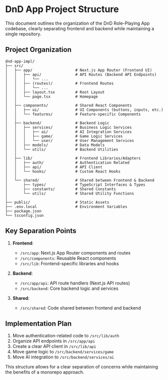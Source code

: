 # DnD App Project Structure

This document outlines the organization of the DnD Role-Playing App codebase, clearly separating frontend and backend while maintaining a single repository.

## Project Organization

```
dnd-app-impl/
├── src/
│   ├── app/                   # Next.js App Router (Frontend UI)
│   │   ├── api/               # API Routes (Backend API Endpoints)
│   │   │   └── ...
│   │   ├── (routes)/          # Frontend Routes
│   │   │   └── ...
│   │   ├── layout.tsx         # Root Layout
│   │   └── page.tsx           # Homepage
│   │
│   ├── components/            # Shared React Components
│   │   ├── ui/                # UI Components (buttons, inputs, etc.)
│   │   └── features/          # Feature-specific Components
│   │
│   ├── backend/               # Backend Logic
│   │   ├── services/          # Business Logic Services
│   │   │   ├── ai/            # AI Integration Services
│   │   │   ├── game/          # Game Logic Services
│   │   │   └── user/          # User Management Services
│   │   ├── models/            # Data Models
│   │   └── utils/             # Backend Utilities
│   │
│   ├── lib/                   # Frontend Libraries/Adapters
│   │   ├── auth/              # Authentication Related
│   │   ├── api/               # API Client
│   │   └── hooks/             # Custom React Hooks
│   │
│   └── shared/                # Shared between Frontend & Backend
│       ├── types/             # TypeScript Interfaces & Types
│       ├── constants/         # Shared Constants
│       └── utils/             # Shared Utility Functions
│
├── public/                    # Static Assets
├── .env.local                 # Environment Variables
├── package.json
└── tsconfig.json
```

## Key Separation Points

1. **Frontend**:
   - `/src/app`: Next.js App Router components and routes
   - `/src/components`: Reusable React components
   - `/src/lib`: Frontend-specific libraries and hooks

2. **Backend**:
   - `/src/app/api`: API route handlers (Next.js API routes)
   - `/src/backend`: Core backend logic and services
   
3. **Shared**:
   - `/src/shared`: Code shared between frontend and backend

## Implementation Plan

1. Move authentication-related code to `/src/lib/auth`
2. Organize API endpoints in `/src/app/api` 
3. Create a clear API client in `/src/lib/api`
4. Move game logic to `/src/backend/services/game`
5. Move AI integration to `/src/backend/services/ai`

This structure allows for a clear separation of concerns while maintaining the benefits of a monorepo approach. 